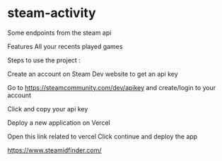 # steam-activity
Some endpoints from the steam api

Features 
All your recents played games

Steps to use the project :

Create an account on Steam Dev website to get an api key

Go to <a href="https://steamcommunity.com/dev/apikey" target="_blank">https://steamcommunity.com/dev/apikey</a> and create/login to your account

Click and copy your api key

Deploy a new application on Vercel

Open this link related to vercel
Click continue and deploy the app

https://www.steamidfinder.com/
